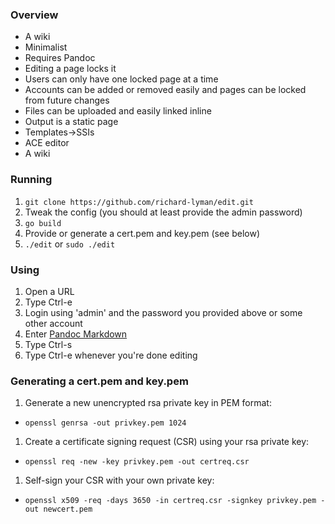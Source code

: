 ### Overview
 * A wiki
 * Minimalist
 * Requires Pandoc
 * Editing a page locks it
 * Users can only have one locked page at a time
 * Accounts can be added or removed easily and pages can be locked from future changes
 * Files can be uploaded and easily linked inline
 * Output is a static page
 * Templates->SSIs
 * ACE editor
 * A wiki

### Running
 1. ```git clone https://github.com/richard-lyman/edit.git```
 1. Tweak the config (you should at least provide the admin password)
 1. ```go build```
 1. Provide or generate a cert.pem and key.pem (see below)
 1. ```./edit``` or ```sudo ./edit```

### Using
 1. Open a URL
 1. Type Ctrl-e
 1. Login using 'admin' and the password you provided above or some other account
 1. Enter [Pandoc Markdown](http://johnmacfarlane.net/pandoc/demo/example9/pandocs-markdown.html)
 1. Type Ctrl-s
 1. Type Ctrl-e whenever you're done editing

### Generating a cert.pem and key.pem
 1. Generate a new unencrypted rsa private key in PEM format:
  * ```openssl genrsa -out privkey.pem 1024```
 1. Create a certificate signing request (CSR) using your rsa private key:
  * ```openssl req -new -key privkey.pem -out certreq.csr```
 1. Self-sign your CSR with your own private key:
  * ```openssl x509 -req -days 3650 -in certreq.csr -signkey privkey.pem -out newcert.pem```

